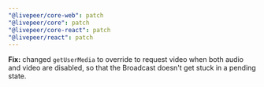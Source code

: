 ```yaml
---
"@livepeer/core-web": patch
"@livepeer/core": patch
"@livepeer/core-react": patch
"@livepeer/react": patch
---
```


**Fix:** changed `getUserMedia` to override to request video when both audio and video are disabled, so that the Broadcast doesn't get stuck in a pending state.
